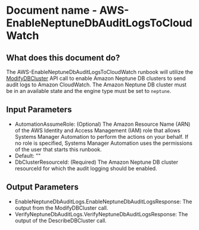 # Document name - AWS-EnableNeptuneDbAuditLogsToCloudWatch

## What does this document do?
The AWS-EnableNeptuneDbAuditLogsToCloudWatch runbook will utilize the
[ModifyDBCluster](https://docs.aws.amazon.com/neptune/latest/apiref/API_ModifyDBCluster.html) API call to enable 
Amazon Neptune DB clusters to send audit logs to Amazon CloudWatch. The Amazon Neptune DB cluster must be in an 
available state and the engine type must be set to `neptune`.

## Input Parameters
* AutomationAssumeRole: (Optional) The Amazon Resource Name (ARN) of the AWS Identity and Access Management (IAM) 
role that allows Systems Manager Automation to perform the actions on your behalf. If no role is specified,
Systems Manager Automation uses the permissions of the user that starts this runbook.
* Default: ""
* DbClusterResourceId: (Required) The Amazon Neptune DB cluster resourceId for which the audit logging should be 
enabled.

## Output Parameters
* EnableNeptuneDbAuditLogs.EnableNeptuneDbAuditLogsResponse: The output from the ModifyDBCluster call.
* VerifyNeptuneDbAuditLogs.VerifyNeptuneDbAuditLogsResponse: The output of the DescribeDBCluster call.
